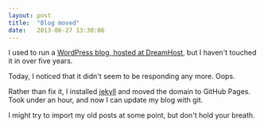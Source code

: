 ```yaml
---
layout: post
title:  "Blog moved"
date:   2013-06-27 13:30:06
---
```


I used to run a [WordPress blog, hosted at DreamHost][archive], but I haven't
touched it in over five years.

Today, I noticed that it didn't seem to be responding any more. Oops.

Rather than fix it, I installed [jekyll] and moved the domain to GitHub
Pages. Took under an hour, and now I can update my blog with git.

I might try to import my old posts at some point, but don't hold your breath.

[archive]: http://web.archive.org/web/20120402110958/http://point.davidglasser.net/
[jekyll]: https://github.com/mojombo/jekyll/
